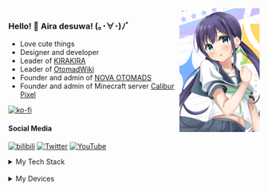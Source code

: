 <img align="right" src="https://raw.githubusercontent.com/Aira-Sakuranomiya/Aira-Sakuranomiya/main/AiraGitHubProfile.png" width="32%">

### Hello! 🌸 Aira desuwa! (｡･∀･)ﾉﾞ

- Love cute things
- Designer and developer
- Leader of [KIRAKIRA](https://github.com/KIRAKIRA-DOUGA)
- Leader of [OtomadWiki](https://otomad.wiki)
- Founder and admin of [NOVA OTOMADS](https://otomad.wiki/NOVA%E9%9F%B3MAD%E7%A4%BE)
- Founder and admin of Minecraft server [Calibur Pixel](https://mc.calibur.tv)

[![ko-fi](https://ko-fi.com/img/githubbutton_sm.svg)](https://ko-fi.com/L3L3UGWBH)

#### Social Media

[![bilibili](https://img.shields.io/badge/艾了个拉-FB7299.svg?style=for-the-badge&logo=Bilibili&logoColor=white)](https://space.bilibili.com/22807093)
[![Twitter](https://img.shields.io/badge/@otomadhero-1DA1F2.svg?style=for-the-badge&logo=Twitter&logoColor=white)](https://twitter.com/otomadhero)
[![YouTube](https://img.shields.io/youtube/channel/subscribers/UCvVsWQ357LsgFwQfFh8kckg?color=ff0000&label=@otomadhero&logo=YouTube&style=for-the-badge&labelColor=ff0000)](https://www.youtube.com/@otomadhero)

<details>
  <summary>My Tech Stack</summary>

  #### Language
  
  ![Language](https://skillicons.dev/icons?i=html,css,scss,svg,js,ts,java&theme=light)
  
  #### Framework
  
  ![Framework](https://skillicons.dev/icons?i=vue,nuxt&theme=light)
  
  #### Tool
  
  ![Tool](https://skillicons.dev/icons?i=vscode,idea,androidstudio,figma,ae,ai,blender&theme=light)
  
  <!--
  [![Chrome](https://img.shields.io/badge/Chrome-4285F4?style=for-the-badge&logo=Google-Chrome&logoColor=white)](https://www.google.cn/chrome)
  [![uBlock Origin](https://img.shields.io/badge/uBlock%20Origin-800000.svg?style=for-the-badge&logo=ublockorigin&logoColor=white)](https://ublockorigin.com/)
  -->
  
  #### Service
  ![Service](https://skillicons.dev/icons?i=github,vercel&theme=light)
</details>


<br/>
<details>
  <summary>My Devices</summary>
  
  ##### Laptop
  
  [![MBP](https://img.shields.io/badge/Macbook%20Pro%2014--inch%202023-000000?style=flat-square&logo=Apple&logoColor=white)](https://support.apple.com/kb/SP889)
  [![macOS](https://img.shields.io/badge/Sequoia-000000?style=flat-square&logo=macOS&logoColor=white)](https://www.apple.com/macos/sequoia/)
  
  ##### Desktop PC
  
  [![Windows 11](https://img.shields.io/badge/Windows%2011-0078D6?style=flat-square&logo=windows11&logoColor=white)](https://www.microsoft.com/windows/windows-11)
  ![Windows 7](https://img.shields.io/badge/Windows%207-0078D6?style=flat-square&logo=windowsxp&logoColor=white)
  [![Ubuntu 23.10](https://img.shields.io/badge/Ubuntu%20Desktop%2023.10-E95420?style=flat-square&logo=Ubuntu&logoColor=white)](https://ubuntu.com)
  [![CPU](https://img.shields.io/badge/Ryzen%20R5%203600X-ED1C24?style=flat-square&logo=AMD&logoColor=white)](https://www.amd.com/zh-hans/products/cpu/amd-ryzen-5-3600)
  [![GPU](https://img.shields.io/badge/NVIDIA%20GeForce%20RTX%202070%20SUPER-76B900?style=flat-square&logo=NVIDIA&logoColor=white)](https://www.nvidia.cn/geforce/graphics-cards/rtx-2070-super/)
  [![BenQ](https://img.shields.io/badge/BenQ%20PD2705U-492582?style=flat-square&logoColor=white)](https://www.benq.com.cn/zh-cn/monitor/designer/pd2705u.html)
  [![DELL](https://img.shields.io/badge/P2418D-007DB8?style=flat-square&logo=DELL&logoColor=white)](https://www.dell.com/support/home/zh-cn/product-support/product/dell-p2418d-monitor/overview)
  [![Viper Ultimate](https://img.shields.io/badge/Razer%20Viper%20Ultimate%20Quartz-f06e8e?style=flat-square&logo=Razer&logoColor=white)](http://cn.razerzone.com/gaming-mice/razer-viper-ultimate)
  
  ##### Musical
  
  [![Yamaha AG03](https://img.shields.io/badge/Yamaha%20AG03-4B1E78?style=flat-square&logo=Yamaha%20Corporation&logoColor=white)](https://www.yamaha.com.cn/products/show/1816/)
  [![Roland FP-30](https://img.shields.io/badge/Roland%20FP--30-FF5A00?style=flat-square&logoColor=white)](https://www.roland.com/global/products/fp-30/)
  [![MOONDROP CHU II](https://img.shields.io/badge/MOONDROP%20CHU%20II-000000?style=flat-square)](https://moondroplab.com/en/products/chu-ii)
  [![beyerdynamic DT 900 PRO X](https://img.shields.io/badge/beyerdynamic%20DT%20900%20PRO%20X-FF5900?style=flat-square&logoColor=white)](https://global.beyerdynamic.com/dt-900-pro-x.html)
  [![AirPods Pro 2](https://img.shields.io/badge/AirPods%20Pro%202-000000?style=flat-square&logo=Apple&logoColor=white)](https://www.apple.com/airpods-pro/)
  [![Audio-Technica M50X](https://img.shields.io/badge/Audio--Techica%20M50X-000000?style=flat-square&logo=Audio-Technica&logoColor=white)](https://www.audio-technica.com/en-us/ath-m50x)
  
  ##### Android
  
  [![Android 14](https://img.shields.io/badge/Android%2014-34A853?style=flat-square&logo=Android&logoColor=ffffff)](https://www.android.com/)
  [![HyperOS](https://img.shields.io/badge/HyperOS-2655FF?style=flat-square&logo=Xiaomi&logoColor=ffffff)](https://hyperos.mi.com/)
  [![Redmi K30 Pro](https://img.shields.io/badge/Redmi%20K30%20Pro-FF6900?style=flat-square&logo=Xiaomi&logoColor=ffffff)](https://www.mi.com/redmik30pro)
  <!-- [![Miku UI](https://img.shields.io/badge/Miku%20UI-36C5BB?style=flat-square&logo=Android&logoColor=ffffff)](https://github.com/Diva-Room/DivaRelease/)
  [![Xiaomi Mi 6X](https://img.shields.io/badge/Mi%206X-FF6900?style=flat-square&logo=Xiaomi&logoColor=ffffff)](https://www.mi.com/a/h/6181.html) -->
  
  ##### iPhone
  
  [![iOS 18](https://img.shields.io/badge/18-000000?style=flat-square&logo=iOS&logoColor=ffffff)](https://www.apple.com/ios/ios-18-preview/)
  [![iPhone XR](https://img.shields.io/badge/iPhone%20XR-000000?style=flat-square&logo=Apple&logoColor=white)](https://support.apple.com/kb/SP781)
</details>
